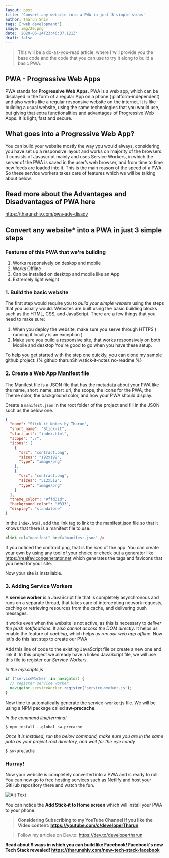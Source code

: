 ```yaml
---
layout: post
title: 'Convert any website into a PWA in just 3 simple steps'
author: Tharun Shiv
tags: ['web development']
image: img/20.png
date: '2020-05-24T23:46:37.121Z'
draft: false
---
```


> This will be a do-as-you-read article, where I will provide you the base code and the code that you can use to try it along to build a basic PWA.

## PWA - Progressive Web Apps

PWA stands for **Progressive Web Apps.** PWA is a web app, which can be displayed in the form of a regular App on a phone ( platform-independent) and also works like a regular responsive website on the internet. It is like building a usual website, using the same technologies that you would use, but giving that extra functionalities and advantages of Progressive Web Apps. It is light, fast and secure.

## What goes into a Progressive Web App?

You can build your website mostly the way you would always, considering you have set up a responsive layout and works on majority of the browsers. It consists of Javascript mainly and uses Service Workers, in which the server of the PWA is saved in the user’s web browser, and from time to time new feeds are loaded into it. This is the main reason of the speed of a PWA. So these service workers takes care of features which we will be talking about below.

## Read more about the Advantages and Disadvantages of PWA here

https://tharunshiv.com/pwa-adv-disadv

## Convert any website\* into a PWA in just 3 simple steps

### Features of this PWA that we're building

1. Works responsively on deskop and mobile
2. Works Offline
3. Can be installed on desktop and mobile like an App
4. Extremely light weight

### 1. Build the basic website

The first step would require you to _build your simple website_ using the steps that you usually would. Websites are built using the basic building blocks such as the HTML, CSS, and JavaScript. There are a few things that you need to make sure:

1. When you deploy the website, make sure you serve through HTTPS ( running it locally is an exception )
2. Make sure you build a responsive site, that works responsively on both Mobile and desktop
   You're good to go when you have these setup.

To help you get started with the step one quickly, you can clone my sample github project: {% github tharunShiv/stick-it-notes no-readme %}

### 2. Create a Web App Manifest file

The Manifest file is a JSON file that has the metadata about your PWA like the name, short_name, start_url, the scope, the icons for the PWA, the Theme color, the background color, and how your PWA should display.

Create a `manifest.json` in the root folder of the project and fill in the JSON such as the below one.

```json
{
  "name": "Stick-it Notes by Tharun",
  "short_name": "Stick-it",
  "start_url": "index.html",
  "scope": "./",
  "icons": [
    {
      "src": "contract.png",
      "sizes": "192x192",
      "type": "image/png"
    },
    {
      "src": "contract.png",
      "sizes": "512x512",
      "type": "image/png"
    }
  ],
  "theme_color": "#ffd31d",
  "background_color": "#333",
  "display": "standalone"
}
```

In the `index.html`, add the link tag to link to the manifest.json file so that it knows that there is a manifest file to use.

```html
<link rel="manifest" href="manifest.json" />
```

If you noticed the contract.png, that is the _icon_ of the app. You can create your own by using any tool of your choice or check out a generator like https://realfavicongenerator.net which generates the tags and favicons that you need for your site.

Now your site is installable.

### 3. Adding Service Workers

A **service worker** is a JavaScript file that is completely asynchronous and runs on a separate thread, that takes care of intercepting network requests, caching or retrieving resources from the cache, and delivering push messages.

It works even when the website is not active, as this is necessary to _deliver the push notifications_. It also _cannot access the DOM directly_. It helps us enable the feature of _caching_, which helps _us run our web app offline_.
Now let's do this last step to create our PWA

Add this line of code to the existing JavaScript file or create a new one and link it. In this project we already have a linked JavaScript file, we will use this file to register our _Service Workers_.

_In the myscripts.js_

```javascript
if ('serviceWorker' in navigator) {
  // register service worker
  navigator.serviceWorker.register('service-worker.js');
}
```

Now time to automatically generate the service-worker.js file. We will be using a NPM package called **sw-precache**.

_In the command line/terminal_

```
$ npm install --global sw-precache
```

_Once it is installed, run the below command, make sure you are in the same path as your project root directory, and wait for the eye candy_

```
$ sw-precache
```

### Hurray!

Now your website is completely converted into a PWA and is ready to roll. You can now go to free hosting services such as Netlify and host your GitHub repository there and watch the fun.

![Alt Text](https://dev-to-uploads.s3.amazonaws.com/i/2qx2a4vq1tifpun1wzgr.png)

You can notice the **Add Stick-it to Home screen** which will install your PWA to your phone.

> **Considering Subscribing to my YouTube Channel if you like the Video content: https://youtube.com/c/developerTharun**

> Follow my articles on Dev.to: https://dev.to/developertharun

**Read about 9 ways in which you can build like Facebook! Facebook's new Tech Stack revealed!
https://tharunshiv.com/new-tech-stack-facebook**
